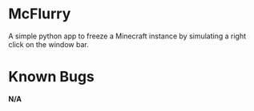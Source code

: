 # McFlurry
A simple python app to freeze a Minecraft instance by simulating a right click on the window bar.


# Known Bugs
**N/A**
